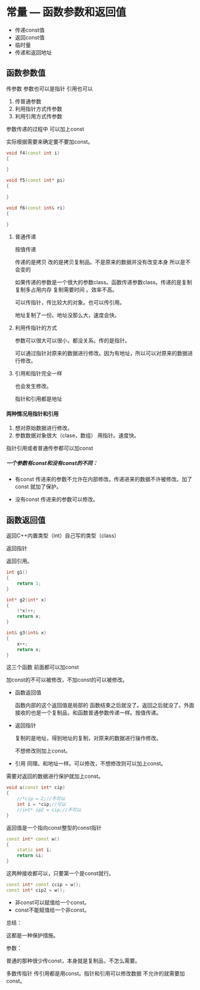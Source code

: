 # 常量 — 函数参数和返回值

- 传递const值
- 返回const值
- 临时量
- 传递和返回地址



## 函数参数值

传参数 参数也可以是指针 引用也可以

1. 传普通参数
2. 利用指针方式传参数 
3. 利用引用方式传参数

参数传递的过程中 可以加上const

实际根据需要来确定要不要加const。

```c++
void f4(const int i)
{
    
}

void f5(const int* pi)
{
    
}

void f6(const int& ri)
{
    
}
```



1. 普通传递

   按值传递 

   传递的是拷贝 改的是拷贝复制品。不是原来的数据并没有改变本身 所以是不会变的

   如果传递的参数是一个很大的参数class。函数传递参数class。传递的是复制 复制多占用内存 复制需要时间 。效率不高。 

   可以传指针，传比较大的对象。也可以传引用。

   地址复制了一份。地址没那么大，速度会快。

2. 利用传指针的方式

   参数可以很大可以很小，都没关系。传的是指针。

   可以通过指针对原来的数据进行修改。因为有地址，所以可以对原来的数据进行修改。

3. 引用和指针完全一样

   也会发生修改。

   指针和引用都是地址

#### 两种情况用指针和引用

1. 想对原始数据进行修改。
2. 参数数据对象很大（clase，数组） 用指针。速度快。

指针引用或者普通传参都可以加const

##### 一个参数有const和没有const的不同：

- 有const 传进来的参数不允许在内部修改。传递进来的数据不许被修改。加了const 就加了保护。

- 没有const 传进来的参数可以修改。



## 函数返回值

返回C++内置类型（int）自己写的类型（class）

返回指针

返回引用。

```c++
int g1()
{
    return 1;
}

int* g2(int* x)
{
    (*x)++;
    return x;
}

int& g3(int& x)
{
    x++;
    return x;
}
```

这三个函数 前面都可以加const

加const的不可以被修改，不加const的可以被修改。

- 函数返回值

  函数内部的这个返回值是局部的 函数结束之后就没了。返回之后就没了。外面接收的也是一个复制品，和函数普通参数传递一样。按值传递。

- 返回指针

  复制的是地址，得到地址的复制，对原来的数据进行操作修改。

  不想修改则加上const。

- 引用
  同理。和地址一样。可以修改，不想修改则可以加上const。

需要对返回的数据进行保护就加上const。

```c++
void u(const int* cip)
{
    //*cip = 2;//不可以
    int i = *cip;//可以
    //int* ip2 = cip;//不可以
}
```

返回值是一个指向const整型的const指针

```c++
const int* const w()
{
    static int i;
    return &i;
}
```

这两种接收都可以，只要第一个是const就行。

```c++
const int* const ccip = w();
const int* cip2 = w();
```

- 非const可以赋值给一个const。
- const不能赋值给一个非const。

总结：

这都是一种保护措施。

参数：

普通的那种很少传const，本身就是复制品，不怎么需要。

多数传指针 传引用都是用const。指针和引用可以修改数据 不允许的就需要加const。